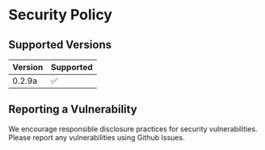 # Security Policy

## Supported Versions

| Version | Supported          |
| ------- | ------------------ |
| 0.2.9a   | :white_check_mark: |

## Reporting a Vulnerability

We encourage responsible disclosure practices for security vulnerabilities. Please report any vulnerabilities using Github Issues.
